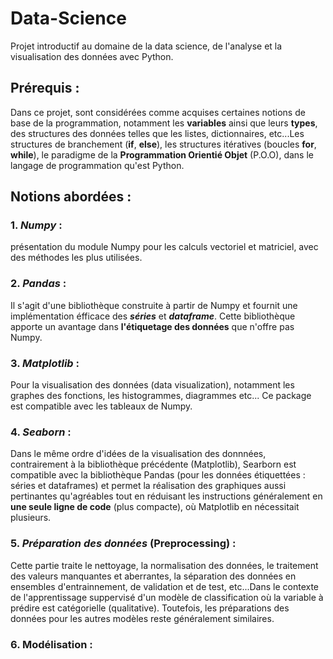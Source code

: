 # Data-Science
Projet introductif au domaine de la data science, de l'analyse et la visualisation des données avec Python. 
## Prérequis : 
Dans ce projet, sont considérées comme acquises certaines notions de base de la programmation, notamment les **variables** ainsi que leurs **types**, des structures des données telles que les listes, dictionnaires, etc...Les structures de branchement (**if**, **else**), les structures itératives (boucles **for**, **while**), le paradigme de la **Programmation Orientié Objet** (P.O.O), dans le langage de programmation qu'est Python.

## Notions abordées : 
### 1. *Numpy* : 
présentation du module Numpy pour les calculs vectoriel et matriciel, avec des méthodes les plus utilisées.
### 2. *Pandas* : 
Il s'agit d'une bibliothèque construite à partir de Numpy et fournit une implémentation éfficace des ***séries*** et  ***dataframe***. Cette bibliothèque apporte un avantage dans **l'étiquetage des données** que n'offre pas Numpy.
### 3. *Matplotlib* :
Pour la visualisation des données (data visualization), notamment les graphes des fonctions, les histogrammes, diagrammes etc... 
Ce package est compatible avec les tableaux de Numpy.
### 4. *Seaborn* : 
Dans le même ordre d'idées de la visualisation des donnnées, contrairement à la bibliothèque précédente (Matplotlib), Searborn est compatible avec la bibliothèque Pandas (pour les données étiquettées : séries et dataframes) et permet la réalisation des graphiques aussi pertinantes qu'agréables tout en réduisant les instructions généralement en **une seule ligne de code** (plus compacte), où Matplotlib en  nécessitait plusieurs.  
### 5. *Préparation des données* (Preprocessing) : 
Cette partie traite le nettoyage, la normalisation des données, le traitement des valeurs manquantes et aberrantes, la séparation des données en ensembles d'entrainnement, de validation et  de test, etc...Dans le contexte de l'apprentissage suppervisé d'un modèle de classification où la variable à prédire est catégorielle (qualitative). Toutefois, les préparations des données pour les autres modèles reste généralement similaires.
### 6. **Modélisation** : 
